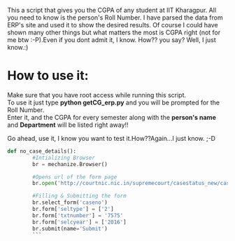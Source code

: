 This a script that gives you the CGPA of any student at IIT Kharagpur.
All you need to know is the person's Roll Number.
I have parsed the data from ERP's site and used it to show the desired results. Of course I could have shown many other things but what matters the most is CGPA right (not for me btw :-P).Even if you dont admit it, I know. How?? you say? Well, I just know.:)


<h1>How to use it:</h1>
Make sure that you have root access while running this script.<br>
To use it just type <b>python getCG_erp.py</b> and you will be prompted for the Roll Number. <br>
Enter it, and the CGPA for every semester along with the <b>person's name</b> and <b>Department</b> will be listed right away!!

Go ahead, use it, I know you want to test it.How??Again...I just know. ;-D

```python
def no_case_details():
		#Intializing Browser
		br = mechanize.Browser()

		#Opens url of the form page
		br.open('http://courtnic.nic.in/supremecourt/casestatus_new/caseno_new.asp')

		#Filling & Submitting the form
		br.select_form('caseno')
		br.form['seltype'] = ['2']
		br.form['txtnumber'] = '7575'
		br.form['selcyear'] = ['2016']
		br.submit(name='Submit')
		```



